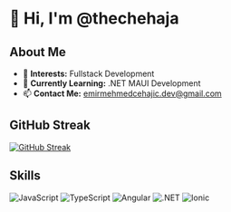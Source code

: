 # 👋 Hi, I'm @thechehaja

## About Me
- 👀 **Interests:** Fullstack Development
- 🌱 **Currently Learning:** .NET MAUI Development 
- 📫 **Contact Me:** [emirmehmedcehajic.dev@gmail.com](mailto:emirmehmedcehajic.dev@gmail.com)

## GitHub Streak
[![GitHub Streak](https://streak-stats.demolab.com/?user=thechehaja&theme=dark&hide_border=true)](https://git.io/streak-stats)

## Skills
![JavaScript](https://img.shields.io/badge/JavaScript-F7DF1E?style=for-the-badge&logo=javascript&logoColor=black)
![TypeScript](https://img.shields.io/badge/TypeScript-3178C6?style=for-the-badge&logo=typescript&logoColor=white)
![Angular](https://img.shields.io/badge/Angular-DD0031?style=for-the-badge&logo=angular&logoColor=white)
![.NET](https://img.shields.io/badge/.NET-512BD4?style=for-the-badge&logo=dotnet&logoColor=white)
![Ionic](https://img.shields.io/badge/Ionic-3880FF?style=for-the-badge&logo=ionic&logoColor=white)
